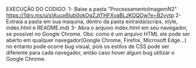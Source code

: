 EXECUÇÃO DO CODIGO:
1- Baixe a pasta "ProcessamentoImagemN2"  https://1drv.ms/u/s!Auux6Iub0okOgZJtTHFXvaBLJKOQOw?e=B2yytp
2- Extraia a pasta em sua maquina, dentro da pasta extraida(scrips, style, index.html e README.md)
3- Abra o arquivo index.html em seu navegador, se possivel no Google Chrome.
Obs: como é um arquivo HTML ele pode ser aberto em qualquer navegador(Google Chrome, Firefox, Microsoft Edge...) no entanto pode ocorre bug visual, pois os estilos de CSS pode ser diferente para cada navegador, então caso hover algum bug utilizar o Google Chrome. 

